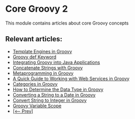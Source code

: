 # Core Groovy 2

This module contains articles about core Groovy concepts

## Relevant articles:

- [Template Engines in Groovy](https://www.baeldung.com/groovy-template-engines)
- [Groovy def Keyword](https://www.baeldung.com/groovy-def-keyword)
- [Integrating Groovy into Java Applications](https://www.baeldung.com/groovy-java-applications)
- [Concatenate Strings with Groovy](https://www.baeldung.com/groovy-concatenate-strings)
- [Metaprogramming in Groovy](https://www.baeldung.com/groovy-metaprogramming)
- [A Quick Guide to Working with Web Services in Groovy](https://www.baeldung.com/groovy-web-services)
- [Categories in Groovy](https://www.baeldung.com/groovy-categories)
- [How to Determine the Data Type in Groovy](https://www.baeldung.com/groovy-determine-data-type)
- [Converting a String to a Date in Groovy](https://www.baeldung.com/groovy-string-to-date)
- [Convert String to Integer in Groovy](https://www.baeldung.com/groovy-convert-string-to-integer)
- [Groovy Variable Scope](https://www.baeldung.com/groovy/variable-scope)
- [[<-- Prev]](/core-groovy-modules/core-groovy)
